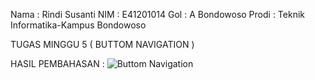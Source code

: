 Nama  : Rindi Susanti
NIM   : E41201014
Gol   : A Bondowoso
Prodi : Teknik Informatika-Kampus Bondowoso

TUGAS MINGGU 5 ( BUTTOM NAVIGATION )

HASIL PEMBAHASAN :
![Buttom Navigation](https://user-images.githubusercontent.com/80673338/137072933-56c45815-513a-4d47-bb9a-8a5a99e939e8.png)
